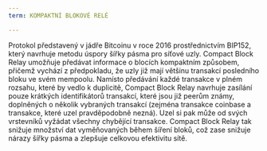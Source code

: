 ```yaml
---
term: KOMPAKTNÍ BLOKOVÉ RELÉ

---
```

Protokol představený v jádře Bitcoinu v roce 2016 prostřednictvím BIP152, který navrhuje metodu úspory šířky pásma pro síťové uzly. Compact Block Relay umožňuje předávat informace o blocích kompaktním způsobem, přičemž vychází z předpokladu, že uzly již mají většinu transakcí posledního bloku ve svém mempoolu. Namísto předávání každé transakce v plném rozsahu, které by vedlo k duplicitě, Compact Block Relay navrhuje zasílání pouze krátkých identifikátorů transakcí, které jsou již peerům známy, doplněných o několik vybraných transakcí (zejména transakce coinbase a transakce, které uzel pravděpodobně nezná). Uzel si pak může od svých vrstevníků vyžádat všechny chybějící transakce. Compact Block Relay tak snižuje množství dat vyměňovaných během šíření bloků, což zase snižuje nárazy šířky pásma a zlepšuje celkovou efektivitu sítě.